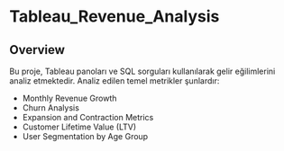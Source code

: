 # Tableau_Revenue_Analysis

## Overview
Bu proje, Tableau panoları ve SQL sorguları kullanılarak gelir eğilimlerini analiz etmektedir. Analiz edilen temel metrikler şunlardır:
- Monthly Revenue Growth 
- Churn Analysis
- Expansion and Contraction Metrics
- Customer Lifetime Value (LTV)
- User Segmentation by Age Group



